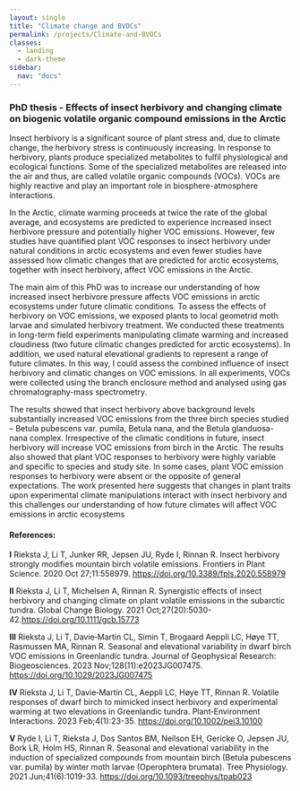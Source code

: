 ```yaml
---
layout: single
title: "Climate change and BVOCs"
permalink: /projects/Climate-and-BVOCs
classes:
  - landing
  - dark-theme
sidebar:
  nav: "docs"
---
```


### PhD thesis -  Effects of insect herbivory and changing climate on biogenic volatile organic compound emissions in the Arctic

Insect herbivory is a significant source of plant stress and, due to climate change, the herbivory stress is continuously increasing. In response to herbivory, plants produce specialized metabolites to fulfil physiological and ecological functions. Some of the specialized metabolites are released into the air and thus, are called volatile organic compounds (VOCs). VOCs are highly reactive and play an important role in biosphere-atmosphere interactions.

In the Arctic, climate warming proceeds at twice the rate of the global average, and ecosystems are predicted to experience increased insect herbivore pressure and potentially higher VOC emissions. However, few studies have quantified plant VOC responses to insect herbivory under natural conditions in arctic ecosystems and even fewer studies have assessed how climatic changes that are predicted for arctic ecosystems, together with insect herbivory, affect VOC emissions in the Arctic.

The main aim of this PhD was to increase our understanding of how increased insect herbivore pressure affects VOC emissions in arctic ecosystems under future climatic conditions. To assess the effects of herbivory on VOC emissions, we exposed plants to local geometrid moth larvae and simulated herbivory treatment. We conducted these treatments in long-term field experiments manipulating climate warming and increased cloudiness (two future climatic changes predicted for arctic ecosystems). In addition, we used natural elevational gradients to represent a range of future climates. In this way, I could assess the combined influence of insect herbivory and climatic changes on VOC emissions. In all experiments, VOCs were collected using the branch enclosure method and analysed using gas chromatography-mass spectrometry.

The results  showed that insect herbivory above background levels substantially increased VOC emissions from the three birch species studied – Betula pubescens var. pumila, Betula nana, and the Betula glanduosa-nana complex. Irrespective of the climatic conditions in future, insect herbivory will increase VOC emissions from birch in the Arctic. The results also showed that plant VOC responses to herbivory were highly variable and specific to species and study site. In some cases, plant VOC emission responses to herbivory were absent or the opposite of general expectations. The work presented here suggests that changes in plant traits upon experimental climate manipulations interact with insect herbivory and this challenges our understanding of how future climates will affect VOC emissions in arctic ecosystems



#### References:

**I** Rieksta J, Li T, Junker RR, Jepsen JU, Ryde I, Rinnan R. Insect herbivory strongly modifies mountain birch volatile emissions. Frontiers in Plant Science. 2020 Oct 27;11:558979.  https://doi.org/10.3389/fpls.2020.558979

**II** Rieksta J, Li T, Michelsen A, Rinnan R. Synergistic effects of insect herbivory and changing climate on plant volatile emissions in the subarctic tundra. Global Change Biology. 2021 Oct;27(20):5030-42.https://doi.org/10.1111/gcb.15773

**III** Rieksta J, Li T, Davie‐Martin CL, Simin T, Brogaard Aeppli LC, Høye TT, Rasmussen MA, Rinnan R. Seasonal and elevational variability in dwarf birch VOC emissions in Greenlandic tundra. Journal of Geophysical Research: Biogeosciences. 2023 Nov;128(11):e2023JG007475. https://doi.org/10.1029/2023JG007475

**IV** Rieksta J, Li T, Davie‐Martin CL, Aeppli LC, Høye TT, Rinnan R. Volatile responses of dwarf birch to mimicked insect herbivory and experimental warming at two elevations in Greenlandic tundra. Plant‐Environment Interactions. 2023 Feb;4(1):23-35.  https://doi.org/10.1002/pei3.10100

**V** Ryde I, Li T, Rieksta J, Dos Santos BM, Neilson EH, Gericke O, Jepsen JU, Bork LR, Holm HS, Rinnan R. Seasonal and elevational variability in the induction of specialized compounds from mountain birch (Betula pubescens var. pumila) by winter moth larvae (Operophtera brumata). Tree Physiology. 2021 Jun;41(6):1019-33. https://doi.org/10.1093/treephys/tpab023



